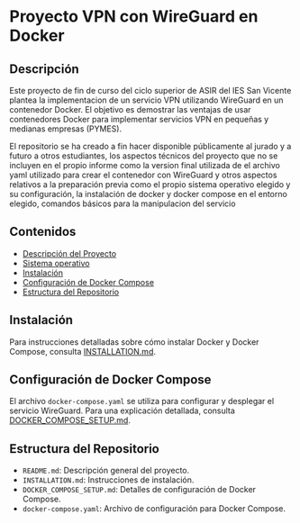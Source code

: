 # Proyecto VPN con WireGuard en Docker

## Descripción
Este proyecto de fin de curso del ciclo superior de ASIR del IES San Vicente plantea la implementacion de un servicio VPN utilizando WireGuard en un contenedor Docker. El objetivo es demostrar las ventajas de usar contenedores Docker para implementar servicios VPN en pequeñas y medianas empresas (PYMES).

El repositorio se ha creado a fin hacer disponible públicamente al jurado y a futuro a otros estudiantes, los aspectos técnicos del proyecto que no se incluyen en el propio informe como la version final utilizada de el archivo yaml utilizado para crear el contenedor con WireGuard y otros aspectos relativos a la preparación previa como el propio sistema operativo elegido y su configuración, la instalación de docker y docker compose en el entorno elegido, comandos básicos para la manipulacion del servicio

## Contenidos
- [Descripción del Proyecto](#descripción)
- [Sistema operativo](#descripción)
- [Instalación](#instalación)
- [Configuración de Docker Compose](#configuración-de-docker-compose)
- [Estructura del Repositorio](#estructura-del-repositorio)

## Instalación
Para instrucciones detalladas sobre cómo instalar Docker y Docker Compose, consulta [INSTALLATION.md](INSTALLATION.md).

## Configuración de Docker Compose
El archivo `docker-compose.yaml` se utiliza para configurar y desplegar el servicio WireGuard. Para una explicación detallada, consulta [DOCKER_COMPOSE_SETUP.md](DOCKER_COMPOSE_SETUP.md).

## Estructura del Repositorio
- `README.md`: Descripción general del proyecto.
- `INSTALLATION.md`: Instrucciones de instalación.
- `DOCKER_COMPOSE_SETUP.md`: Detalles de configuración de Docker Compose.
- `docker-compose.yaml`: Archivo de configuración para Docker Compose.
